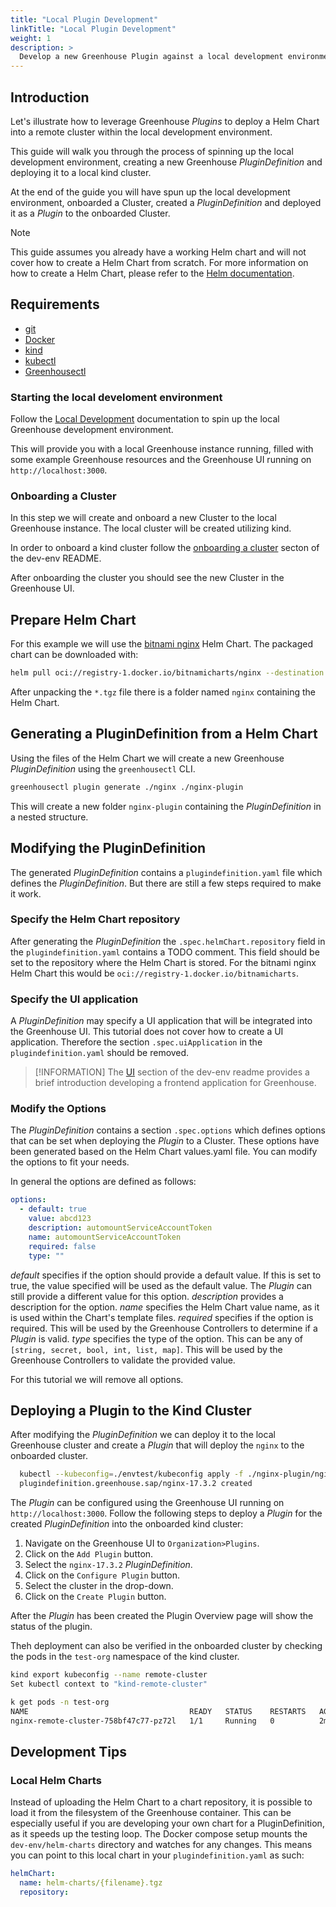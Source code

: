 ```yaml
---
title: "Local Plugin Development"
linkTitle: "Local Plugin Development"
weight: 1
description: >
  Develop a new Greenhouse Plugin against a local development environment.
---
```


## Introduction

Let's illustrate how to leverage Greenhouse _Plugins_ to deploy a Helm Chart into a remote cluster within the local development environment.

This guide will walk you through the process of spinning up the local development environment, creating a new Greenhouse _PluginDefinition_ and deploying it to a local kind cluster.

At the end of the guide you will have spun up the local development environment, onboarded a Cluster, created a _PluginDefinition_ and deployed it as a _Plugin_ to the onboarded Cluster.

> [!NOTE]
> This guide assumes you already have a working Helm chart and will not cover how to create a Helm Chart from scratch. For more information on how to create a Helm Chart, please refer to the [Helm documentation](https://helm.sh/docs/topics/charts/).

## Requirements

- [git](https://git-scm.com/downloads)
- [Docker](https://docs.docker.com/engine/install/)
- [kind](https://kind.sigs.k8s.io/docs/user/quick-start/#installation)
- [kubectl](https://kubernetes.io/docs/reference/kubectl/)
- [Greenhousectl](https://github.com/cloudoperators/greenhouse/releases)

### Starting the local develoment environment

Follow the [Local Development](/docs/contribute/local-dev) documentation to spin up the local Greenhouse development environment.

This will provide you with a local Greenhouse instance running, filled with some example Greenhouse resources and the Greenhouse UI running on `http://localhost:3000`.

### Onboarding a Cluster

In this step we will create and onboard a new Cluster to the local Greenhouse instance. The local cluster will be created utilizing kind.

In order to onboard a kind cluster follow the [onboarding a cluster](https://github.com/cloudoperators/greenhouse-extensions/tree/main/dev-env#onboard-kind-cluster) secton of the dev-env README.

After onboarding the cluster you should see the new Cluster in the Greenhouse UI.

## Prepare Helm Chart

For this example we will use the [bitnami nginx](https://artifacthub.io/packages/helm/bitnami/nginx) Helm Chart.
The packaged chart can be downloaded with:

```bash
helm pull oci://registry-1.docker.io/bitnamicharts/nginx --destination ./
```

After unpacking the `*.tgz` file there is a folder named `nginx` containing the Helm Chart.

## Generating a PluginDefinition from a Helm Chart

Using the files of the Helm Chart we will create a new Greenhouse _PluginDefinition_ using the `greenhousectl` CLI.

```bash
greenhousectl plugin generate ./nginx ./nginx-plugin
```

This will create a new folder `nginx-plugin` containing the _PluginDefinition_ in a nested structure.

## Modifying the PluginDefinition

The generated _PluginDefinition_ contains a `plugindefinition.yaml` file which defines the _PluginDefinition_. But there are still a few steps required to make it work.

### Specify the Helm Chart repository

After generating the _PluginDefinition_ the `.spec.helmChart.repository` field in the `plugindefinition.yaml` contains a TODO comment. This field should be set to the repository where the Helm Chart is stored.
For the bitnami nginx Helm Chart this would be `oci://registry-1.docker.io/bitnamicharts`.

### Specify the UI application

A _PluginDefinition_ may specify a UI application that will be integrated into the Greenhouse UI. This tutorial does not cover how to create a UI application. Therefore the section `.spec.uiApplication` in the `plugindefinition.yaml` should be removed.

> [!INFORMATION]
> The [UI](https://github.com/cloudoperators/greenhouse-extensions/tree/main/dev-env#ui) section of the dev-env readme provides a brief introduction developing a frontend application for Greenhouse.

### Modify the Options

The _PluginDefinition_ contains a section `.spec.options` which defines options that can be set when deploying the _Plugin_ to a Cluster. These options have been generated based on the Helm Chart values.yaml file. You can modify the options to fit your needs.

In general the options are defined as follows:

```yaml
options:
  - default: true
    value: abcd123
    description: automountServiceAccountToken
    name: automountServiceAccountToken
    required: false
    type: ""
```

_default_ specifies if the option should provide a default value. If this is set to true, the value specified will be used as the default value. The _Plugin_ can still provide a different value for this option.
_description_ provides a description for the option.
_name_ specifies the Helm Chart value name, as it is used within the Chart's template files.
_required_ specifies if the option is required. This will be used by the Greenhouse Controllers to determine if a _Plugin_ is valid.
_type_ specifies the type of the option. This can be any of `[string, secret, bool, int, list, map]`. This will be used by the Greenhouse Controllers to validate the provided value.

For this tutorial we will remove all options.

## Deploying a Plugin to the Kind Cluster

After modifying the _PluginDefinition_ we can deploy it to the local Greenhouse cluster and create a _Plugin_ that will deploy the `nginx` to the onboarded cluster.

```bash
  kubectl --kubeconfig=./envtest/kubeconfig apply -f ./nginx-plugin/nginx/17.3.2/plugindefinition.yaml
  plugindefinition.greenhouse.sap/nginx-17.3.2 created
```

The _Plugin_ can be configured using the Greenhouse UI running on `http://localhost:3000`.
Follow the following steps to deploy a _Plugin_ for the created _PluginDefinition_ into the onboarded kind cluster:

1. Navigate on the Greenhouse UI to `Organization>Plugins`.
2. Click on the `Add Plugin` button.
3. Select the `nginx-17.3.2` _PluginDefinition_.
4. Click on the `Configure Plugin` button.
5. Select the cluster in the drop-down.
6. Click on the `Create Plugin` button.

After the _Plugin_ has been created the Plugin Overview page will show the status of the plugin.

Theh deployment can also be verified in the onboarded cluster by checking the pods in the `test-org` namespace of the kind cluster.

```bash
kind export kubeconfig --name remote-cluster
Set kubectl context to "kind-remote-cluster"

k get pods -n test-org
NAME                                    READY   STATUS    RESTARTS   AGE
nginx-remote-cluster-758bf47c77-pz72l   1/1     Running   0          2m11s
```

## Development Tips

### Local Helm Charts

Instead of uploading the Helm Chart to a chart repository, it is possible to load it from the filesystem of the Greenhouse container.
This can be especially useful if you are developing your own chart for a PluginDefinition, as it speeds up the testing loop.
The Docker compose setup mounts the `dev-env/helm-charts` directory and watches for any changes. This means you can point to this local chart in your `plugindefinition.yaml` as such:

```yaml
helmChart:
  name: helm-charts/{filename}.tgz
  repository:
```
